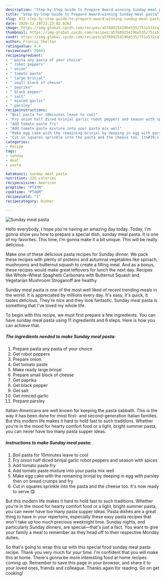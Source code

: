```yaml
---
description: "Step-by-Step Guide to Prepare Award-winning Sunday meal pasta"
title: "Step-by-Step Guide to Prepare Award-winning Sunday meal pasta"
slug: 833-step-by-step-guide-to-prepare-award-winning-sunday-meal-pasta
date: 2020-12-28T23:23:02.026Z
image: https://img-global.cpcdn.com/recipes/a5f689254196e535/751x532cq70/sunday-meal-pasta-recipe-main-photo.jpg
thumbnail: https://img-global.cpcdn.com/recipes/a5f689254196e535/751x532cq70/sunday-meal-pasta-recipe-main-photo.jpg
cover: https://img-global.cpcdn.com/recipes/a5f689254196e535/751x532cq70/sunday-meal-pasta-recipe-main-photo.jpg
author: Francis Shelton
ratingvalue: 4.4
reviewcount: 20683
recipeingredient:
- " pasta any pasta of your choice"
- " robot peppers"
- " onion"
- " tomato paste"
- " large brinjal"
- " small block of chesse"
- " paprika"
- " black pepper"
- " salt"
- " minced garlic"
- " parsley"
recipeinstructions:
- "Boil pasta for 10minutes leave to cool"
- "Fry onion half diced brinjal garlic robot peppers and season with spices"
- "Add tomato paste fry"
- "Add tomato paste mixture into your pasta mix well"
- "Make egg cake with the remaining brinjal by deeping in egg with parsley then on bread crumps and fry"
- "Cut in squares sprinkle into the pasta and the cheese too. it&#39;s now ready to serve 😋"
categories:
- Recipe
tags:
- sunday
- meal
- pasta

katakunci: sunday meal pasta 
nutrition: 226 calories
recipecuisine: American
preptime: "PT37M"
cooktime: "PT46M"
recipeyield: "1"
recipecategory: Dinner

---
```



![Sunday meal pasta](https://img-global.cpcdn.com/recipes/a5f689254196e535/751x532cq70/sunday-meal-pasta-recipe-main-photo.jpg)

Hello everybody, I hope you're having an amazing day today. Today, I'm gonna show you how to prepare a special dish, sunday meal pasta. It is one of my favorites. This time, I'm gonna make it a bit unique. This will be really delicious.

Make one of these delicious pasta recipes for Sunday dinner. We pack these recipes with plenty of proteins and autumnal vegetables like spinach, mushrooms and butternut squash to create a filling meal. And as a bonus, these recipes would make great leftovers for lunch the next day. Recipes like Whole-Wheat Spaghetti Carbonara with Butternut Squash and Vegetarian Mushroom Stroganoff are healthy.

Sunday meal pasta is one of the most well liked of recent trending meals in the world. It is appreciated by millions every day. It's easy, it's quick, it tastes delicious. They're nice and they look fantastic. Sunday meal pasta is something that I've loved my whole life.


To begin with this recipe, we must first prepare a few ingredients. You can have sunday meal pasta using 11 ingredients and 6 steps. Here is how you can achieve that.

<!--inarticleads1-->

##### The ingredients needed to make Sunday meal pasta:

1. Prepare  pasta any pasta of your choice
1. Get  robot peppers
1. Prepare  onion
1. Get  tomato paste
1. Make ready  large brinjal
1. Prepare  small block of chesse
1. Get  paprika
1. Get  black pepper
1. Get  salt
1. Get  minced garlic
1. Prepare  parsley


Italian-Americans are well known for keeping the pasta sabbath. This is the way it has been done for most first- and second-generation Italian families. But this modern life makes it hard to hold fast to such traditions. Whether you&#39;re in the mood for hearty comfort food or a light, bright summer pasta, you can never have too many pasta supper ideas. 

<!--inarticleads2-->

##### Instructions to make Sunday meal pasta:

1. Boil pasta for 10minutes leave to cool
1. Fry onion half diced brinjal garlic robot peppers and season with spices
1. Add tomato paste fry
1. Add tomato paste mixture into your pasta mix well
1. Make egg cake with the remaining brinjal by deeping in egg with parsley then on bread crumps and fry
1. Cut in squares sprinkle into the pasta and the cheese too. it&#39;s now ready to serve 😋


But this modern life makes it hard to hold fast to such traditions. Whether you&#39;re in the mood for hearty comfort food or a light, bright summer pasta, you can never have too many pasta supper ideas. Pasta dishes are a great thing to have in your repertoire, especially these easy pasta recipes that won&#39;t take up too much precious weeknight time. Sunday nights, and particularly Sunday dinners, are special—that&#39;s just a fact. You want to give your family a meal to remember as they head off to their respective Monday duties. 

So that's going to wrap this up with this special food sunday meal pasta recipe. Thank you very much for your time. I'm confident that you will make this at home. There's gonna be more interesting food at home recipes coming up. Remember to save this page in your browser, and share it to your loved ones, friends and colleague. Thanks again for reading. Go on get cooking!
